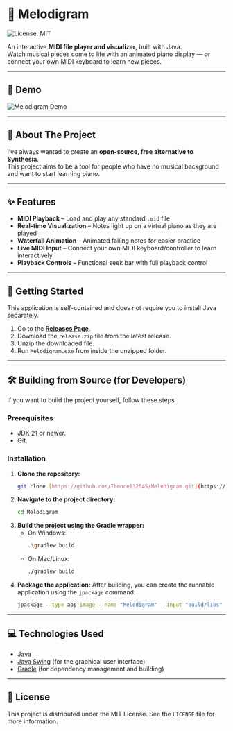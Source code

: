 # 🎹 Melodigram

![License: MIT](https://img.shields.io/badge/License-MIT-yellow.svg)

An interactive **MIDI file player and visualizer**, built with Java.  
Watch musical pieces come to life with an animated piano display — or connect your own MIDI keyboard to learn new pieces.  

---

## 🎥 Demo

![Melodigram Demo](https://github.com/user-attachments/assets/d9eed213-ef31-4631-b8b9-b2bb5e266267)

---

## 📖 About The Project

I’ve always wanted to create an **open-source, free alternative to Synthesia**.  
This project aims to be a tool for people who have no musical background and want to start learning piano.  

---

## ✨ Features

- **MIDI Playback** – Load and play any standard `.mid` file  
- **Real-time Visualization** – Notes light up on a virtual piano as they are played  
- **Waterfall Animation** – Animated falling notes for easier practice  
- **Live MIDI Input** – Connect your own MIDI keyboard/controller to learn interactively  
- **Playback Controls** – Functional seek bar with full playback control  

---

## 🚀 Getting Started

This application is self-contained and does not require you to install Java separately.

1.  Go to the [**Releases Page**](https://github.com/Tbence132545/Melodigram/releases).
2.  Download the `release.zip` file from the latest release.
3.  Unzip the downloaded file.
4.  Run `Melodigram.exe` from inside the unzipped folder.

---

## 🛠️ Building from Source (for Developers)

If you want to build the project yourself, follow these steps.

### Prerequisites

* JDK 21 or newer.
* Git.

### Installation

1.  **Clone the repository:**
    ```sh
    git clone [https://github.com/Tbence132545/Melodigram.git](https://github.com/Tbence132545/Melodigram.git)
    ```
2.  **Navigate to the project directory:**
    ```sh
    cd Melodigram
    ```
3.  **Build the project using the Gradle wrapper:**
    * On Windows:
        ```sh
        .\gradlew build
        ```
    * On Mac/Linux:
        ```sh
        ./gradlew build
        ```
4.  **Package the application:**
    After building, you can create the runnable application using the `jpackage` command:
    ```cmd
    jpackage --type app-image --name "Melodigram" --input "build/libs" --main-jar "Melodigram.jar" --main-class "com.Tbence132545.Melodigram.Main" --dest "release"
    ```

---

## 💻 Technologies Used

* [Java](https://www.java.com/)
* [Java Swing](https://docs.oracle.com/javase/tutorial/uiswing/) (for the graphical user interface)
* [Gradle](https://gradle.org/) (for dependency management and building)

---

## 📄 License

This project is distributed under the MIT License. See the `LICENSE` file for more information.
